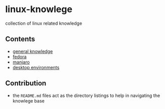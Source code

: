 # linux-knowlege

collection of linux related knowledge

## Contents

* [general knowledge](./general/index.md)
* [fedora](./fedora/index.md)
* [manjaro](./manjaro/)
* [desktop environments](./desktop-environments/index.md)

## Contribution

* the `README.md` files act as the directory listings to help in navigating the knowlege base